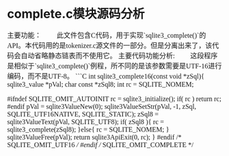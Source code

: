 # complete.c模块源码分析
<font face="微软雅黑" size="3px">
主要功能：  
　　此文件包含C代码，用于实现`sqlite3_complete()`的API。本代码用的是tokenizer.c源文件的一部分。但是分离出来了，该代码会自动省略静态链表而不使用它。  
主要代码功能分析:  
　　这段程序是相似于`sqlite3_complete()`例程，所不同的是该参数需要是UTF-16进行编码，而不是UTF-8。  
```C
int sqlite3_complete16(const void *zSql){
  sqlite3_value *pVal;
  char const *zSql8;
  int rc = SQLITE_NOMEM;

#ifndef SQLITE_OMIT_AUTOINIT
  rc = sqlite3_initialize();
  if( rc ) return rc;
#endif
  pVal = sqlite3ValueNew(0);
  sqlite3ValueSetStr(pVal, -1, zSql, SQLITE_UTF16NATIVE, SQLITE_STATIC);
  zSql8 = sqlite3ValueText(pVal, SQLITE_UTF8);
  if( zSql8 ){
    rc = sqlite3_complete(zSql8);
  }else{
    rc = SQLITE_NOMEM;
  }
  sqlite3ValueFree(pVal);
  return sqlite3ApiExit(0, rc);
}
#endif /* SQLITE_OMIT_UTF16 */
#endif /* SQLITE_OMIT_COMPLETE */
```

